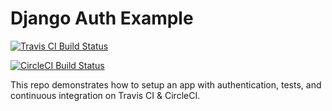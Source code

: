 # Django Auth Example

[![Travis CI Build Status](https://travis-ci.org/kaeawc/django-auth-example.svg?branch=master)](https://travis-ci.org/kaeawc/django-auth-example)

[![CircleCI Build Status](https://circleci.com/gh/kaeawc/django-auth-example.svg?style=shield&circle-token=de1e2da6849ab377b87b7814dda41719a7ba6fe7)](https://circleci.com/gh/kaeawc/django-auth-example)

This repo demonstrates how to setup an app with authentication, tests, and continuous integration on Travis CI & CircleCI.

